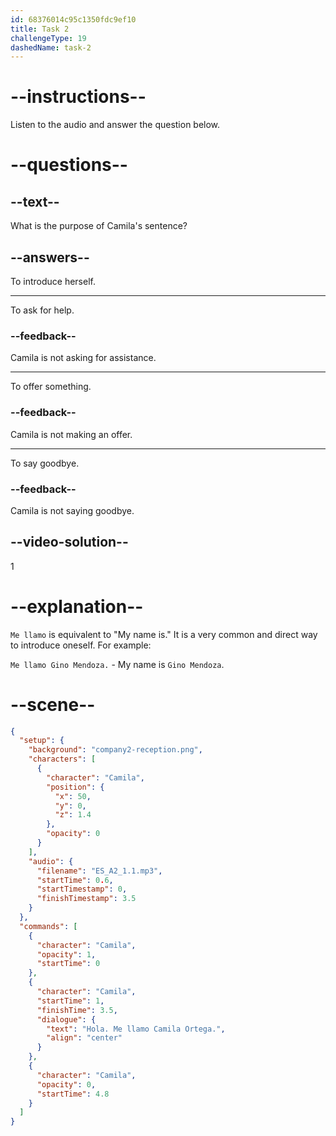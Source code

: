 ```yaml
---
id: 68376014c95c1350fdc9ef10
title: Task 2
challengeType: 19
dashedName: task-2
---
```


 <!-- (Audio) Camila: Hola. Me llamo Camila Ortega. -->

# --instructions--

Listen to the audio and answer the question below.

# --questions--

## --text--

What is the purpose of Camila's sentence?

## --answers--

To introduce herself.

---

To ask for help.

### --feedback--

Camila is not asking for assistance.

---

To offer something.

### --feedback--

Camila is not making an offer.

---

To say goodbye.

### --feedback--

Camila is not saying goodbye.

## --video-solution--

1

# --explanation--

`Me llamo` is equivalent to "My name is." It is a very common and direct way to introduce oneself. For example:

`Me llamo Gino Mendoza.` - My name is `Gino Mendoza`.

# --scene--

```json
{
  "setup": {
    "background": "company2-reception.png",
    "characters": [
      {
        "character": "Camila",
        "position": {
          "x": 50,
          "y": 0,
          "z": 1.4
        },
        "opacity": 0
      }
    ],
    "audio": {
      "filename": "ES_A2_1.1.mp3",
      "startTime": 0.6,
      "startTimestamp": 0,
      "finishTimestamp": 3.5
    }
  },
  "commands": [
    {
      "character": "Camila",
      "opacity": 1,
      "startTime": 0
    },
    {
      "character": "Camila",
      "startTime": 1,
      "finishTime": 3.5,
      "dialogue": {
        "text": "Hola. Me llamo Camila Ortega.",
        "align": "center"
      }
    },
    {
      "character": "Camila",
      "opacity": 0,
      "startTime": 4.8
    }
  ]
}
```
